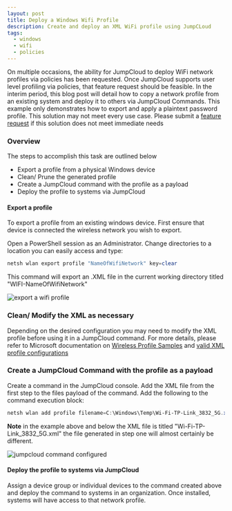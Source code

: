 ```yaml
---
layout: post
title: Deploy a Windows Wifi Profile
description: Create and deploy an XML WiFi profile using JumpCLoud
tags:
  - windows
  - wifi
  - policies
---
```


On multiple occasions, the ability for JumpCloud to deploy WiFi network profiles via policies has been requested. Once JumpCloud supports user level profiling via policies, that feature request should be feasible. In the interim period, this blog post will detail how to copy a network profile from an existing system and deploy it to others via JumpCloud Commands. This example only demonstrates how to export and apply a plaintext password profile. This solution may not meet every use case. Please submit a [feature request](https://support.jumpcloud.com/support/s/article/to-submit-a-jumpcloud-feature-request2) if this solution does not meet immediate needs

### Overview

The steps to accomplish this task are outlined below

* Export a profile from a physical Windows device
* Clean/ Prune the generated profile
* Create a JumpCloud command with the profile as a payload
* Deploy the profile to systems via JumpCloud

#### Export a profile

To export a profile from an existing windows device. First ensure that device is connected the wireless network you wish to export.

Open a PowerShell session as an Administrator. Change directories to a location you can easily access and type:

```powershell
netsh wlan export profile "NameOfWifiNetwork" key=clear
```

This command will export an .XML file in the current working directory titled "WIFI-NameOfWifiNetwork"

![export a wifi profile](./../../../images/WifiProfileExport.png)

### Clean/ Modify the XML as necessary

Depending on the desired configuration you may need to modify the XML profile before using it in a JumpCloud command. For more details, please refer to Microsoft documentation on [Wireless Profile Samples](https://docs.microsoft.com/en-us/windows/win32/nativewifi/wireless-profile-samples) and [valid XML profile configurations](https://docs.microsoft.com/en-us/windows/win32/nativewifi/wlan-profileschema-wlanprofile-element)

### Create a JumpCloud Command with the profile as a payload

Create a command in the JumpCloud console. Add the XML file from the first step to the files payload of the command. Add the following to the command execution block:

```powershell
netsh wlan add profile filename=C:\Windows\Temp\Wi-Fi-TP-Link_3832_5G.xml user=all
```

**Note** in the example above and below the XML file is titled "Wi-Fi-TP-Link_3832_5G.xml" the file generated in step one will almost certainly be different.

![jumpcloud command configured](./../../../images/WifiProfileCommand.png)

#### Deploy the profile to systems via JumpCloud

Assign a device group or individual devices to the command created above and deploy the command to systems in an organization. Once installed, systems will have access to that network profile.
